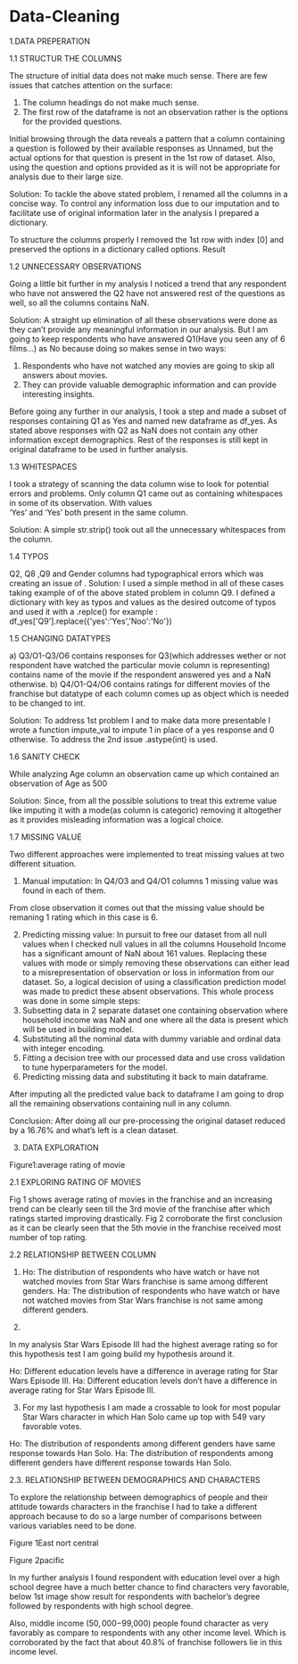 # Data-Cleaning
1.DATA PREPERATION

1.1 STRUCTUR THE COLUMNS
 
The structure of initial data does not make much sense. There are few issues that catches attention on the surface:
1.	The column headings do not make much sense.
2.	The first row of the dataframe is not an observation rather is the options for the provided questions.

Initial browsing through the data reveals a pattern that a column containing a question is followed by their available responses as Unnamed, but the actual options for that question is present in the 1st row of dataset. Also, using the question and options provided as it is will not be appropriate for analysis due to their large size.

Solution: To tackle the above stated problem, I renamed all the columns in a concise way. To control any information loss due to our imputation and to facilitate use of original information later in the analysis I prepared a dictionary.

To structure the columns properly I removed the 1st row with index [0] and preserved the options in a dictionary called options.
   Result

1.2 UNNECESSARY OBSERVATIONS

Going a little bit further in my analysis I noticed a trend that any respondent who have not answered the Q2 have not answered rest of the questions as well, so all the columns contains NaN.
  

Solution: A straight up elimination of all these observations were done as they can’t provide any meaningful information in our analysis. But I am going to keep respondents who have answered Q1(Have you seen any of 6 films…) as No because doing so makes sense in two ways:
1.	Respondents who have not watched any movies are going to skip all answers about movies.
2.	They can provide valuable demographic information and can provide interesting insights.

Before going any further in our analysis, I took a step and made a subset of responses containing Q1 as Yes and named new dataframe as df_yes. As stated above responses with Q2 as NaN does not contain any other information except demographics. Rest of the responses is still kept in original dataframe to be used in further analysis.

1.3 WHITESPACES

I took a strategy of scanning the data column wise to look for potential errors and problems. Only column Q1 came out as containing whitespaces in some of its observation. With values  
‘Yes’ and ‘Yes’ both present in the same column.

Solution: A simple str.strip() took out all the unnecessary whitespaces from the column.

1.4 TYPOS

Q2, Q8 ,Q9 and Gender columns had typographical errors which was creating an issue  of                   .  Solution: I used a simple method in all of these cases taking example of of the above stated problem in column Q9. I defined a dictionary with key as typos and values as the desired outcome of typos and used it with a .replce() for example : df_yes['Q9'].replace({'yes':'Yes','Noo':'No'})

1.5 CHANGING DATATYPES

a)	Q3/O1-Q3/O6 contains responses for Q3(which addresses wether or not respondent have watched the particular movie column is representing) contains name of the movie if the respondent answered yes and a NaN otherwise.
b)	Q4/O1-Q4/O6 contains ratings for different movies of the franchise but datatype of each column comes up as object which is needed to be changed to int. 

Solution: To address 1st problem I and to make data more presentable I wrote a function impute_val to impute 1 in place of a yes response and 0 otherwise. To address the 2nd issue .astype(int) is used.

1.6 SANITY CHECK

While analyzing Age column an observation came up which contained an observation of Age as 500

Solution: Since, from all the possible solutions to treat this extreme value like imputing it with a mode(as column is categoric) removing it altogether as it provides misleading information was a logical choice.


1.7 MISSING VALUE

Two different approaches were implemented to treat missing values at two different situation.

1.	Manual imputation: In Q4/O3 and Q4/O1 columns 1 missing value was found in each of them.
  
From close observation it comes out that the missing value should be remaning 1 rating which in this case is 6.

2.	Predicting missing value: In pursuit to free our dataset from all null values when I checked null values in all the columns Household Income has a significant amount of NaN about 161 values. Replacing these values with mode or simply removing these observations can either lead to a misrepresentation of observation or loss in information from our dataset. So, a logical decision of using a classification prediction model was made to predict these absent observations.
This whole process was done in some simple steps:
1.	Subsetting data in 2 separate dataset one containing observation where household income was NaN and one where all the data is present which will be used in building model.
2.	Substituting all the nominal data with dummy variable and ordinal data with integer encoding.
3.	Fitting a decision tree with our processed data and use cross validation to tune hyperparameters for the model.
4.	Predicting missing data and substituting it back to main dataframe.

After imputing all the predicted value back to dataframe I am going to drop all the remaining observations containing null in any column.

Conclusion:
After doing all our pre-processing the original dataset reduced by a 16.76% and what’s left is a clean dataset.


3.	DATA EXPLORATION










 
Figure1:average rating of movie

2.1 EXPLORING RATING OF MOVIES

Fig 1 shows average rating of movies in the franchise and an increasing trend can be clearly seen till the 3rd movie of the franchise after which ratings started improving drastically. Fig 2 corroborate the first conclusion as it can be clearly seen that the 5th movie in the franchise received most number of top rating.

2.2 RELATIONSHIP BETWEEN COLUMN
1.	Ho: The distribution of respondents who have watch or have not watched movies from Star Wars franchise is same among different genders.
Ha: The distribution of respondents who have watch or have not watched movies from Star Wars franchise is not same among different genders.






         
            











                
 
2.	
In my analysis Star Wars Episode III had the highest average rating so for this hypothesis test I am going build my hypothesis around it.

Ho: Different education levels have a difference in average rating for Star Wars Episode III.
Ha: Different education levels don’t have a difference in average rating for Star Wars Episode III.









3.	For my last hypothesis I am made a crossable to look for most popular Star Wars character in which Han Solo came up top with 549 vary favorable votes.

Ho: The distribution of respondents among different genders have same response towards Han Solo.
Ha: The distribution of respondents among different genders have different response towards Han Solo.

 
 

2.3.	 RELATIONSHIP BETWEEN DEMOGRAPHICS AND CHARACTERS

To explore the relationship between demographics of people and their attitude towards characters in the franchise I had to take a different approach because to do so a large number of comparisons between various variables need to be done. 


Figure 1East nort central
 
Figure 2pacific


In my further analysis I found respondent with education level over a high school degree have a much better chance to find characters very favorable, below 1st image show result for respondents with bachelor’s degree followed by respondents with high school degree. 




Also, middle income ($50,000-$99,000) people found character as very favorably as compare to respondents with any other income level. Which is corroborated by the fact that about 40.8% of franchise followers lie in this income level.

